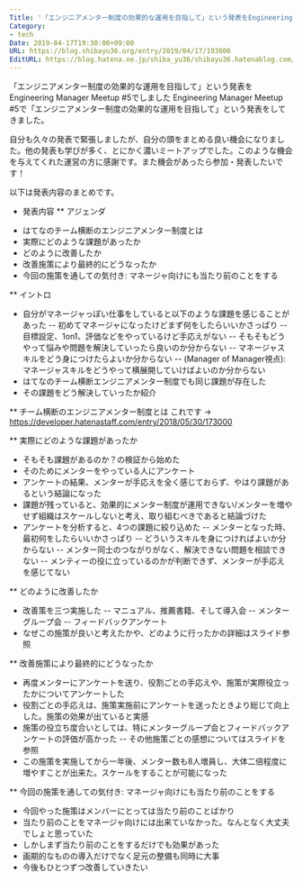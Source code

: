 ```yaml
---
Title: '「エンジニアメンター制度の効果的な運用を目指して」という発表をEngineering Manager Meetup #5でしました'
Category:
- tech
Date: 2019-04-17T19:30:00+09:00
URL: https://blog.shibayu36.org/entry/2019/04/17/193000
EditURL: https://blog.hatena.ne.jp/shiba_yu36/shibayu36.hatenablog.com/atom/entry/17680117127040230258
---
```


「エンジニアメンター制度の効果的な運用を目指して」という発表をEngineering Manager Meetup #5でしました
Engineering Manager Meetup #5で「エンジニアメンター制度の効果的な運用を目指して」という発表をしてきました。

<script async class="speakerdeck-embed" data-id="e4aa6efc6d274590abc7d7d79bfa8d67" data-ratio="1.77777777777778" src="//speakerdeck.com/assets/embed.js"></script>

自分も久々の発表で緊張しましたが、自分の頭をまとめる良い機会になりました。他の発表も学びが多く、とにかく濃いミートアップでした。このような機会を与えてくれた運営の方に感謝です。また機会があったら参加・発表したいです！

以下は発表内容のまとめです。

* 発表内容
** アジェンダ
- はてなのチーム横断のエンジニアメンター制度とは
- 実際にどのような課題があったか
- どのように改善したか
- 改善施策により最終的にどうなったか
- 今回の施策を通しての気付き: マネージャ向けにも当たり前のことをする

** イントロ
- 自分がマネージャっぽい仕事をしていると以下のような課題を感じることがあった
-- 初めてマネージャになったけどまず何をしたらいいかさっぱり
-- 目標設定、1on1、評価などをやっているけど手応えがない
-- そもそもどうやって悩みや問題を解決していったら良いのか分からない
-- マネージャスキルをどう身につけたらよいか分からない
-- (Manager of Manager視点): マネージャスキルをどうやって横展開していけばよいのか分からない
- はてなのチーム横断エンジニアメンター制度でも同じ課題が存在した
- その課題をどう解決していったか紹介

** チーム横断のエンジニアメンター制度とは
これです -> https://developer.hatenastaff.com/entry/2018/05/30/173000

** 実際にどのような課題があったか
- そもそも課題があるのか？の検証から始めた
- そのためにメンターをやっている人にアンケート
- アンケートの結果、メンターが手応えを全く感じておらず、やはり課題があるという結論になった
- 課題が残っていると、効果的にメンター制度が運用できない/メンターを増やせず組織はスケールしないと考え、取り組むべきであると結論づけた
- アンケートを分析すると、4つの課題に絞り込めた
-- メンターとなった時、最初何をしたらいいかさっぱり
-- どういうスキルを身につければよいか分からない
-- メンター同士のつながりがなく、解決できない問題を相談できない
-- メンティーの役に立っているのかが判断できず、メンターが手応えを感じてない

** どのように改善したか
- 改善策を三つ実施した
-- マニュアル、推薦書籍、そして導入会
-- メンターグループ会
-- フィードバックアンケート
- なぜこの施策が良いと考えたかや、どのように行ったかの詳細はスライド参照

** 改善施策により最終的にどうなったか
- 再度メンターにアンケートを送り、役割ごとの手応えや、施策が実際役立ったかについてアンケートした
- 役割ごとの手応えは、施策実施前にアンケートを送ったときより総じて向上した。施策の効果が出ていると実感
- 施策の役立ち度合いとしては、特にメンターグループ会とフィードバックアンケートの評価が高かった
-- その他施策ごとの感想についてはスライドを参照
- この施策を実施してから一年後、メンター数も8人増員し、大体二倍程度に増やすことが出来た。スケールをすることが可能になった

** 今回の施策を通しての気付き: マネージャ向けにも当たり前のことをする
- 今回やった施策はメンバーにとっては当たり前のことばかり
- 当たり前のことをマネージャ向けには出来ていなかった。なんとなく大丈夫でしょと思っていた
- しかしまず当たり前のことをするだけでも効果があった
- 画期的なものの導入だけでなく足元の整備も同時に大事
- 今後もひとつずつ改善していきたい

